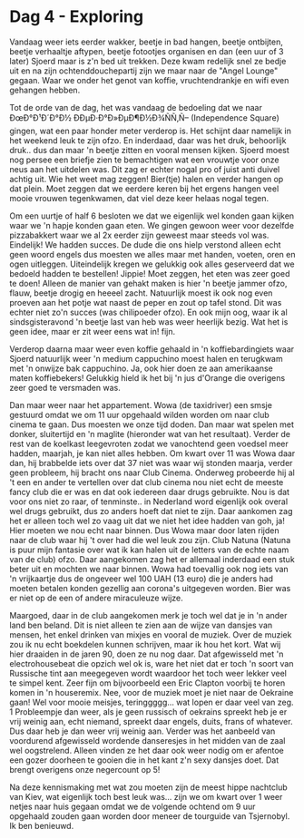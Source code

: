 # Dag 4 - Exploring

Vandaag weer iets eerder wakker, beetje in bad hangen, beetje ontbijten, beetje verhaaltje aftypen, beetje fotootjes organisen en dan (een uur of 3 later) Sjoerd maar is z'n bed uit trekken. Deze kwam redelijk snel ze bedje uit en na zijn ochtenddouchepartij zijn we maar naar de "Angel Lounge" gegaan. Waar we onder het genot van koffie, vruchtendrankje en wifi even gehangen hebben.

Tot de orde van de dag, het was vandaag de bedoeling dat we naar ÐœÐ°Ð¹Ð´Ð°Ð½ ÐÐµÐ·Ð°Ð»ÐµÐ¶Ð½Ð¾ÑÑ‚Ñ– (Independence Square) gingen, wat een paar honder meter verderop is. Het schijnt daar namelijk in het weekend leuk te zijn ofzo. En inderdaad, daar was het druk, behoorlijk druk.. dus dan maar 'n beetje zitten en vooral mensen kijken. Sjoerd moest nog persee een briefje zien te bemachtigen wat een vrouwtje voor onze neus aan het uitdelen was. Dit zag er echter nogal pro of juist anti duivel achtig uit. Wie het weet mag zeggen! Bier(tje) halen en verder hangen op dat plein. Moet zeggen dat we eerdere keren bij het ergens hangen veel mooie vrouwen tegenkwamen, dat viel deze keer helaas nogal tegen.

Om een uurtje of half 6 besloten we dat we eigenlijk wel konden gaan kijken waar we 'n hapje konden gaan eten. We gingen gewoon weer voor dezelfde pizzabakkert waar we al 2x eerder zijn geweest maar steeds vol was. Eindelijk! We hadden succes. De dude die ons hielp verstond alleen echt geen woord engels dus moesten we alles maar met handen, voeten, oren en ogen uitleggen. Uiteindelijk kregen we gelukkig ook alles geserveerd dat we bedoeld hadden te bestellen! Jippie! Moet zeggen, het eten was zeer goed te doen! Alleen de manier van gehakt maken is hier 'n beetje jammer ofzo, flauw, beetje drogig en heeeel zacht. Natuurlijk moest ik ook nog even proeven aan het potje wat naast de peper en zout op tafel stond. Dit was echter niet zo'n succes (was chilipoeder ofzo). En ook mijn oog, waar ik al sindsgisteravond 'n beetje last van heb was weer heerlijk bezig. Wat het is geen idee, maar er zit weer eens wat in! fijn.

Verderop daarna maar weer even koffie gehaald in 'n koffiebardingiets waar Sjoerd natuurlijk weer 'n medium cappuchino moest halen en terugkwam met 'n onwijze bak cappuchino. Ja, ook hier doen ze aan amerikaanse maten koffiebekers! Gelukkig hield ik het bij 'n jus d'Orange die overigens zeer goed te versmaden was.

Dan maar weer naar het appartement. Wowa (de taxidriver) een smsje gestuurd omdat we om 11 uur opgehaald wilden worden om naar club cinema te gaan. Dus moesten we onze tijd doden. Dan maar wat spelen met donker, sluitertijd en 'n maglite (hieronder wat van het resultaat). Verder de rest van de koelkast leegevroten zodat we vanochtend geen voedsel meer hadden, maarjah, je kan niet alles hebben. Om kwart over 11 was Wowa daar dan, hij brabbelde iets over dat 37 niet was waar wij stonden maarja, verder geen probleem, hij bracht ons naar Club Cinema. Onderweg probeerde hij al 't een en ander te vertellen over dat club cinema nou niet echt de meeste fancy club die er was en dat ook iedereen daar drugs gebruikte. Nou is dat voor ons niet zo raar, of tenminste.. in Nederland word eigenlijk ook overal wel drugs gebruikt, dus zo anders hoeft dat niet te zijn. Daar aankomen zag het er alleen toch wel zo vaag uit dat we niet het idee hadden van goh, ja! Hier moeten we nou echt naar binnen. Dus Wowa maar door laten rijden naar de club waar hij 't over had die wel leuk zou zijn. Club Natuna (Natuna is puur mijn fantasie over wat ik kan halen uit de letters van de echte naam van de club) ofzo. Daar aangekomen zag het er allemaal inderdaad een stuk beter uit en mochten we naar binnen. Wowa had toevallig ook nog iets van 'n vrijkaartje dus de ongeveer wel 100 UAH (13 euro) die je anders had moeten betalen konden gezellig aan corona's uitgegeven worden. Bier was er niet op de een of andere miraculeuze wijze.

Maargoed, daar in de club aangekomen merk je toch wel dat je in 'n ander land ben beland. Dit is niet alleen te zien aan de wijze van dansjes van mensen, het enkel drinken van mixjes en vooral de muziek. Over de muziek zou ik nu echt boekdelen kunnen schrijven, maar ik hou het kort. Wat wij hier draaiden in de jaren 90, doen ze nu nog daar. Dat afgewisseld met 'n electrohousebeat die opzich wel ok is, ware het niet dat er toch 'n soort van Russische tint aan meegegeven wordt waardoor het toch weer lekker veel te simpel kent. Zeer fijn om bijvoorbeeld een Eric Clapton voorbij te horen komen in 'n houseremix. Nee, voor de muziek moet je niet naar de Oekraine gaan! Wel voor mooie meisjes, teringgggg... wat lopen er daar veel van zeg. 1 Probleempje dan weer, als je geen russisch of oekrains spreekt heb je er vrij weinig aan, echt niemand, spreekt daar engels, duits, frans of whatever. Dus daar heb je dan weer vrij weinig aan. Verder was het aanbeeld van voordurend afgewisseld wordende danseresjes in het midden van de zaal wel oogstrelend. Alleen vinden ze het daar ook weer nodig om er afentoe een gozer doorheen te gooien die in het kant z'n sexy dansjes doet. Dat brengt overigens onze negercount op 5!

Na deze kennismaking met wat zou moeten zijn de meest hippe nachtclub van Kiev, wat eigenlijk toch best leuk was... zijn we om kwart over 1 weer netjes naar huis gegaan omdat we de volgende ochtend om 9 uur opgehaald zouden gaan worden door meneer de tourguide van Tsjernobyl. Ik ben benieuwd.

